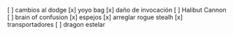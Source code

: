 ﻿[ ] cambios al dodge
[x] yoyo bag
[x] daño de invocación
[ ] Halibut Cannon
[ ] brain of confusion 
[x] espejos
[x] arreglar rogue stealh
[x] transportadores
[ ] dragon estelar
